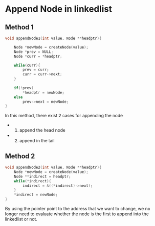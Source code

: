 # Append Node in linkedlist
## Method 1
```c
void appendNode1(int value, Node **headptr){

    Node *newNode = createNode(value);
    Node *prev = NULL;
    Node *curr = *headptr;

    while(curr){
        prev = curr;
        curr = curr->next;
    }
    
    if(!prev) 
        *headptr = newNode;
    else
        prev->next = newNode;
}
```

In this method, there exist 2 cases for appending the node
*   1. append the head node
*   2. append in the tail

## Method 2
```c
void appendNode2(int value, Node **headptr){
    Node *newNode = createNode(value);
    Node **indirect = headptr;
    while(*indirect){
        indirect = &((*indirect)->next);
    }
    *indirect = newNode;
}
```
By using the pointer point to the address that we want to change, we no longer need to evaluate whether the node is the first to append into the linkedlist or not.